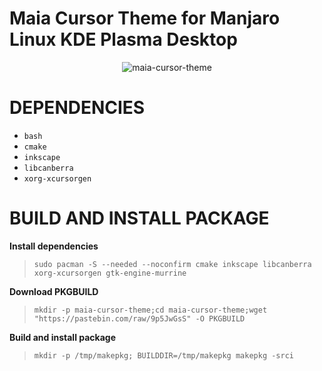 # Maia Cursor Theme for Manjaro Linux KDE Plasma Desktop

<p align="center">
  <img src="https://i.imgur.com/rvxrqXT.png" alt="maia-cursor-theme"/>
</p>

# DEPENDENCIES

- `bash` <br/>
- `cmake` <br/>
- `inkscape` <br/>
- `libcanberra` <br/>
- `xorg-xcursorgen` <br/>

# BUILD AND INSTALL PACKAGE

**Install dependencies**<br/>

> `sudo pacman -S --needed --noconfirm cmake inkscape libcanberra xorg-xcursorgen gtk-engine-murrine`<br/>

**Download PKGBUILD**<br/>

> `mkdir -p maia-cursor-theme;cd maia-cursor-theme;wget "https://pastebin.com/raw/9p5JwGsS" -O PKGBUILD`<br/>

**Build and install package**<br/>

> `mkdir -p /tmp/makepkg; BUILDDIR=/tmp/makepkg makepkg -srci`<br/>
